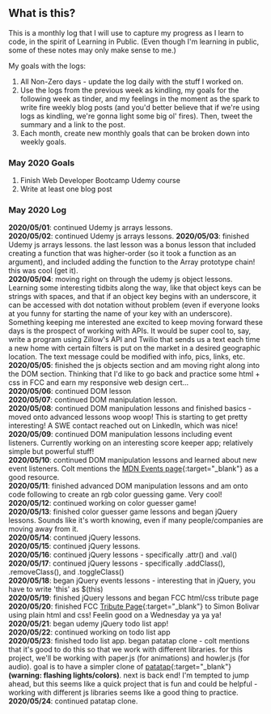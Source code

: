 ## What is this? ##
This is a monthly log that I will use to capture my progress as I learn to code, in the spirit of Learning in Public. (Even though I'm learning in public, some of these notes may only make sense to me.)    

My goals with the logs:
1. All Non-Zero days - update the log daily with the stuff I worked on.
2. Use the logs from the previous week as kindling, my goals for the following week as tinder, and my feelings in the moment as the spark to write fire weekly blog posts (and you'd better believe that if we're using logs as kindling, we're gonna light some big ol' fires). Then, tweet the summary and a link to the post.
3. Each month, create new monthly goals that can be broken down into weekly goals.

### May 2020 Goals
1. Finish Web Developer Bootcamp Udemy course
2. Write at least one blog post

### May 2020 Log
**2020/05/01**: continued Udemy js arrays lessons.    
**2020/05/02**: continued Udemy js arrays lessons.
**2020/05/03**: finished Udemy js arrays lessons. the last lesson was a bonus lesson that included creating a function that was higher-order (so it took a function as an argument), and included adding the function to the Array prototype chain! this was cool (get it).    
**2020/05/04**: moving right on through the udemy js object lessons. Learning some interesting tidbits along the way, like that object keys can be strings with spaces, and that if an object key begins with an underscore, it can be accessed with dot notation without problem (even if everyone looks at you funny for starting the name of your key with an underscore). Something keeping me interested ane excited to keep moving forward these days is the prospect of working with APIs. It would be super cool to, say, write a program using Zillow's API and Twilio that sends us a text each time a new home with certain filters is put on the market in a desired geographic location. The text message could be modified with info, pics, links, etc.    
**2020/05/05**: finished the js objects section and am moving right along into the DOM section. Thinking that I'd like to go back and practice some html + css in FCC and earn my responsive web design cert...     
**2020/05/06**: continued DOM lesson    
**2020/05/07**: continued DOM manipulation lesson.    
**2020/05/08**: continued DOM manipulation lessons and finished basics - moved onto advanced lessons woop woop! This is starting to get pretty interesting! A SWE contact reached out on LinkedIn, which was nice!    
**2020/05/09**: continued DOM manipulation lessons including event listeners. Currently working on an interesting score keeper app; relatively simple but powerful stuff!    
**2020/05/10**: continued DOM manipulation lessons and learned about new event listeners. Colt mentions the [MDN Events page](https://developer.mozilla.org/en-US/docs/Web/Events){:target="\_blank"} as a good resource.    
**2020/05/11**: finished advanced DOM manipulation lessons and am onto code following to create an rgb color guessing game. Very cool!    
**2020/05/12**: continued working on color guesser game!    
**2020/05/13**: finished color guesser game lessons and began jQuery lessons. Sounds like it's worth knowing, even if many people/companies are moving away from it.    
**2020/05/14**: continued jQuery lessons.    
**2020/05/15**: continued jQuery lessons.    
**2020/05/16**: continued jQuery lessons - specifically .attr() and .val()    
**2020/05/17**: continued jQuery lessons - specifically .addClass(), .removeClass(), and .toggleClass()    
**2020/05/18**: began jQuery events lessons - interesting that in jQuery, you have to write 'this' as $(this)    
**2020/05/19**: finished jQuery lessons and began FCC html/css tribute page    
**2020/05/20**: finished FCC [Tribute Page](https://codepen.io/jahberk/full/XWmogjp){:target="\_blank"} to Simon Bolivar using plain html and css! Feelin good on a Wednesday ya ya ya!    
**2020/05/21**: began udemy jQuery todo list app!    
**2020/05/22**: continued working on todo list app    
**2020/05/23**: finished todo list app. began patatap clone - colt mentions that it's good to do this so that we work with different libraries. for this project, we'll be working with paper.js (for animations) and howler.js (for audio). goal is to have a simpler clone of [patatap](https://www.patatap.com/){:target="\_blank"} **(warning: flashing lights/colors)**. next is back end! I'm tempted to jump ahead, but this seems like a quick project that is fun and could be helpful - working with different js libraries seems like a good thing to practice.    
**2020/05/24**: continued patatap clone.    
